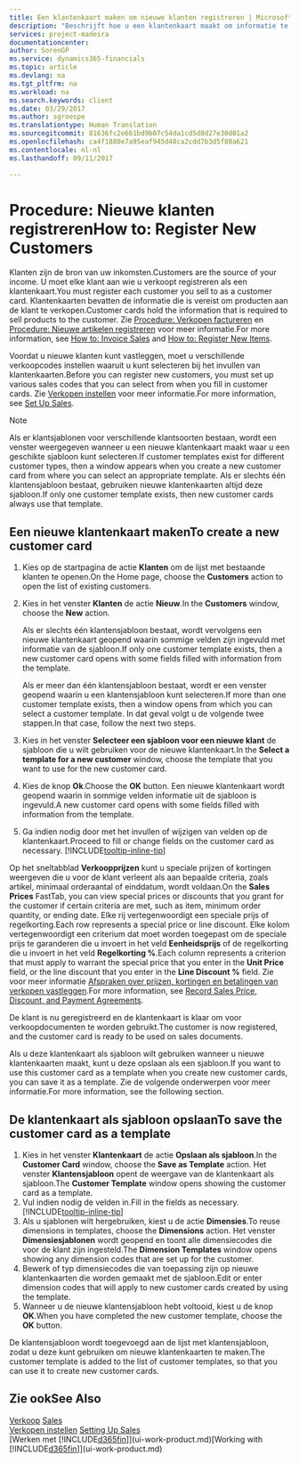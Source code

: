 ```yaml
---
title: Een klantenkaart maken om nieuwe klanten registreren | Microsoft Docs
description: "Beschrijft hoe u een klantenkaart maakt om informatie te registreren over elke nieuwe klant of cliënt aan wie u verkoopt."
services: project-madeira
documentationcenter: 
author: SorenGP
ms.service: dynamics365-financials
ms.topic: article
ms.devlang: na
ms.tgt_pltfrm: na
ms.workload: na
ms.search.keywords: client
ms.date: 03/29/2017
ms.author: sgroespe
ms.translationtype: Human Translation
ms.sourcegitcommit: 81636fc2e661bd9b07c54da1cd5d0d27e30d01a2
ms.openlocfilehash: ca4f1880e7a95eaf945d48ca2cdd7b3d5f80a621
ms.contentlocale: nl-nl
ms.lasthandoff: 09/11/2017

---
```

# <a name="how-to-register-new-customers"></a><span data-ttu-id="7046b-103">Procedure: Nieuwe klanten registreren</span><span class="sxs-lookup"><span data-stu-id="7046b-103">How to: Register New Customers</span></span>
<span data-ttu-id="7046b-104">Klanten zijn de bron van uw inkomsten.</span><span class="sxs-lookup"><span data-stu-id="7046b-104">Customers are the source of your income.</span></span> <span data-ttu-id="7046b-105">U moet elke klant aan wie u verkoopt registreren als een klantenkaart.</span><span class="sxs-lookup"><span data-stu-id="7046b-105">You must register each customer you sell to as a customer card.</span></span> <span data-ttu-id="7046b-106">Klantenkaarten bevatten de informatie die is vereist om producten aan de klant te verkopen.</span><span class="sxs-lookup"><span data-stu-id="7046b-106">Customer cards hold the information that is required to sell products to the customer.</span></span> <span data-ttu-id="7046b-107">Zie [Procedure: Verkopen factureren](sales-how-invoice-sales.md) en [Procedure: Nieuwe artikelen registreren](inventory-how-register-new-items.md) voor meer informatie.</span><span class="sxs-lookup"><span data-stu-id="7046b-107">For more information, see [How to: Invoice Sales](sales-how-invoice-sales.md) and [How to: Register New Items](inventory-how-register-new-items.md).</span></span>  

<span data-ttu-id="7046b-108">Voordat u nieuwe klanten kunt vastleggen, moet u verschillende verkoopcodes instellen waaruit u kunt selecteren bij het invullen van klantenkaarten.</span><span class="sxs-lookup"><span data-stu-id="7046b-108">Before you can register new customers, you must set up various sales codes that you can select from when you fill in customer cards.</span></span> <span data-ttu-id="7046b-109">Zie [Verkopen instellen](sales-setup-sales.md) voor meer informatie.</span><span class="sxs-lookup"><span data-stu-id="7046b-109">For more information, see [Set Up Sales](sales-setup-sales.md).</span></span>

> [!NOTE]  
>   <span data-ttu-id="7046b-110">Als er klantsjablonen voor verschillende klantsoorten bestaan, wordt een venster weergegeven wanneer u een nieuwe klantenkaart maakt waar u een geschikte sjabloon kunt selecteren.</span><span class="sxs-lookup"><span data-stu-id="7046b-110">If customer templates exist for different customer types, then a window appears when you create a new customer card from where you can select an appropriate template.</span></span> <span data-ttu-id="7046b-111">Als er slechts één klantensjabloon bestaat, gebruiken nieuwe klantenkaarten altijd deze sjabloon.</span><span class="sxs-lookup"><span data-stu-id="7046b-111">If only one customer template exists, then new customer cards always use that template.</span></span>

## <a name="to-create-a-new-customer-card"></a><span data-ttu-id="7046b-112">Een nieuwe klantenkaart maken</span><span class="sxs-lookup"><span data-stu-id="7046b-112">To create a new customer card</span></span>
1. <span data-ttu-id="7046b-113">Kies op de startpagina de actie **Klanten** om de lijst met bestaande klanten te openen.</span><span class="sxs-lookup"><span data-stu-id="7046b-113">On the Home page, choose the **Customers** action to open the list of existing customers.</span></span>  
2. <span data-ttu-id="7046b-114">Kies in het venster **Klanten** de actie **Nieuw**.</span><span class="sxs-lookup"><span data-stu-id="7046b-114">In the **Customers** window, choose the **New** action.</span></span>

    <span data-ttu-id="7046b-115">Als er slechts één klantensjabloon bestaat, wordt vervolgens een nieuwe klantenkaart geopend waarin sommige velden zijn ingevuld met informatie van de sjabloon.</span><span class="sxs-lookup"><span data-stu-id="7046b-115">If only one customer template exists, then a new customer card opens with some fields filled with information from the template.</span></span>

    <span data-ttu-id="7046b-116">Als er meer dan één klantensjabloon bestaat, wordt er een venster geopend waarin u een klantensjabloon kunt selecteren.</span><span class="sxs-lookup"><span data-stu-id="7046b-116">If more than one customer template exists, then a window opens from which you can select a customer template.</span></span> <span data-ttu-id="7046b-117">In dat geval volgt u de volgende twee stappen.</span><span class="sxs-lookup"><span data-stu-id="7046b-117">In that case, follow the next two steps.</span></span>
3. <span data-ttu-id="7046b-118">Kies in het venster **Selecteer een sjabloon voor een nieuwe klant** de sjabloon die u wilt gebruiken voor de nieuwe klantenkaart.</span><span class="sxs-lookup"><span data-stu-id="7046b-118">In the **Select a template for a new customer** window, choose the template that you want to use for the new customer card.</span></span>
4. <span data-ttu-id="7046b-119">Kies de knop **Ok**.</span><span class="sxs-lookup"><span data-stu-id="7046b-119">Choose the **OK** button.</span></span> <span data-ttu-id="7046b-120">Een nieuwe klantenkaart wordt geopend waarin in sommige velden informatie uit de sjabloon is ingevuld.</span><span class="sxs-lookup"><span data-stu-id="7046b-120">A new customer card opens with some fields filled with information from the template.</span></span>  
5. <span data-ttu-id="7046b-121">Ga indien nodig door met het invullen of wijzigen van velden op de klantenkaart.</span><span class="sxs-lookup"><span data-stu-id="7046b-121">Proceed to fill or change fields on the customer card as necessary.</span></span> [!INCLUDE[tooltip-inline-tip](includes/tooltip-inline-tip_md.md)]

<span data-ttu-id="7046b-122">Op het sneltabblad **Verkoopprijzen** kunt u speciale prijzen of kortingen weergeven die u voor de klant verleent als aan bepaalde criteria, zoals artikel, minimaal orderaantal of einddatum, wordt voldaan.</span><span class="sxs-lookup"><span data-stu-id="7046b-122">On the **Sales Prices** FastTab, you can view special prices or discounts that you grant for the customer if certain criteria are met, such as item, minimum order quantity, or ending date.</span></span> <span data-ttu-id="7046b-123">Elke rij vertegenwoordigt een speciale prijs of regelkorting.</span><span class="sxs-lookup"><span data-stu-id="7046b-123">Each row represents a special price or line discount.</span></span> <span data-ttu-id="7046b-124">Elke kolom vertegenwoordigt een criterium dat moet worden toegepast om de speciale prijs te garanderen die u invoert in het veld **Eenheidsprijs** of de regelkorting die u invoert in het veld **Regelkorting %**.</span><span class="sxs-lookup"><span data-stu-id="7046b-124">Each column represents a criterion that must apply to warrant the special price that you enter in the **Unit Price** field, or the line discount that you enter in the **Line Discount %** field.</span></span> <span data-ttu-id="7046b-125">Zie voor meer informatie [Afspraken over prijzen, kortingen en betalingen van verkopen vastleggen](sales-how-record-sales-price-discount-payment-agreements.md).</span><span class="sxs-lookup"><span data-stu-id="7046b-125">For more information, see [Record Sales Price, Discount, and Payment Agreements](sales-how-record-sales-price-discount-payment-agreements.md).</span></span>

<span data-ttu-id="7046b-126">De klant is nu geregistreerd en de klantenkaart is klaar om voor verkoopdocumenten te worden gebruikt.</span><span class="sxs-lookup"><span data-stu-id="7046b-126">The customer is now registered, and the customer card is ready to be used on sales documents.</span></span>

<span data-ttu-id="7046b-127">Als u deze klantenkaart als sjabloon wilt gebruiken wanneer u nieuwe klantenkaarten maakt, kunt u deze opslaan als een sjabloon.</span><span class="sxs-lookup"><span data-stu-id="7046b-127">If you want to use this customer card as a template when you create new customer cards, you can save it as a template.</span></span> <span data-ttu-id="7046b-128">Zie de volgende onderwerpen voor meer informatie.</span><span class="sxs-lookup"><span data-stu-id="7046b-128">For more information, see the following section.</span></span>

## <a name="to-save-the-customer-card-as-a-template"></a><span data-ttu-id="7046b-129">De klantenkaart als sjabloon opslaan</span><span class="sxs-lookup"><span data-stu-id="7046b-129">To save the customer card as a template</span></span>
1. <span data-ttu-id="7046b-130">Kies in het venster **Klantenkaart** de actie **Opslaan als sjabloon**.</span><span class="sxs-lookup"><span data-stu-id="7046b-130">In the **Customer Card** window, choose the **Save as Template** action.</span></span> <span data-ttu-id="7046b-131">Het venster **Klantensjabloon** opent de weergave van de klantenkaart als sjabloon.</span><span class="sxs-lookup"><span data-stu-id="7046b-131">The **Customer Template** window opens showing the customer card as a template.</span></span>
2. <span data-ttu-id="7046b-132">Vul indien nodig de velden in.</span><span class="sxs-lookup"><span data-stu-id="7046b-132">Fill in the fields as necessary.</span></span> [!INCLUDE[tooltip-inline-tip](includes/tooltip-inline-tip_md.md)]
3. <span data-ttu-id="7046b-133">Als u sjablonen wilt hergebruiken, kiest u de actie **Dimensies**.</span><span class="sxs-lookup"><span data-stu-id="7046b-133">To reuse dimensions in templates, choose the **Dimensions** action.</span></span> <span data-ttu-id="7046b-134">Het venster **Dimensiesjablonen** wordt geopend en toont alle dimensiecodes die voor de klant zijn ingesteld.</span><span class="sxs-lookup"><span data-stu-id="7046b-134">The **Dimension Templates** window opens showing any dimension codes that are set up for the customer.</span></span>
4. <span data-ttu-id="7046b-135">Bewerk of typ dimensiecodes die van toepassing zijn op nieuwe klantenkaarten die worden gemaakt met de sjabloon.</span><span class="sxs-lookup"><span data-stu-id="7046b-135">Edit or enter dimension codes that will apply to new customer cards created by using the template.</span></span>  
5. <span data-ttu-id="7046b-136">Wanneer u de nieuwe klantensjabloon hebt voltooid, kiest u de knop **OK**.</span><span class="sxs-lookup"><span data-stu-id="7046b-136">When you have completed the new customer template, choose the **OK** button.</span></span>

<span data-ttu-id="7046b-137">De klantensjabloon wordt toegevoegd aan de lijst met klantensjabloon, zodat u deze kunt gebruiken om nieuwe klantenkaarten te maken.</span><span class="sxs-lookup"><span data-stu-id="7046b-137">The customer template is added to the list of customer templates, so that you can use it to create new customer cards.</span></span>

## <a name="see-also"></a><span data-ttu-id="7046b-138">Zie ook</span><span class="sxs-lookup"><span data-stu-id="7046b-138">See Also</span></span>
<span data-ttu-id="7046b-139">[Verkoop](sales-manage-sales.md)  </span><span class="sxs-lookup"><span data-stu-id="7046b-139">[Sales](sales-manage-sales.md)  </span></span>  
<span data-ttu-id="7046b-140">[Verkopen instellen](sales-setup-sales.md)  </span><span class="sxs-lookup"><span data-stu-id="7046b-140">[Setting Up Sales](sales-setup-sales.md)  </span></span>  
<span data-ttu-id="7046b-141">[Werken met [!INCLUDE[d365fin](includes/d365fin_md.md)]](ui-work-product.md)</span><span class="sxs-lookup"><span data-stu-id="7046b-141">[Working with [!INCLUDE[d365fin](includes/d365fin_md.md)]](ui-work-product.md)</span></span>

